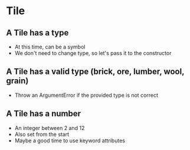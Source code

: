 # Tile

## A Tile has a type 

* At this time, can be a symbol
* We don't need to change type, so let's pass it to the constructor

## A Tile has a valid type (brick, ore, lumber, wool, grain)

* Throw an ArgumentError if the provided type is not correct

## A Tile has a number

* An integer between 2 and 12
* Also set from the start
* Maybe a good time to use keyword attributes